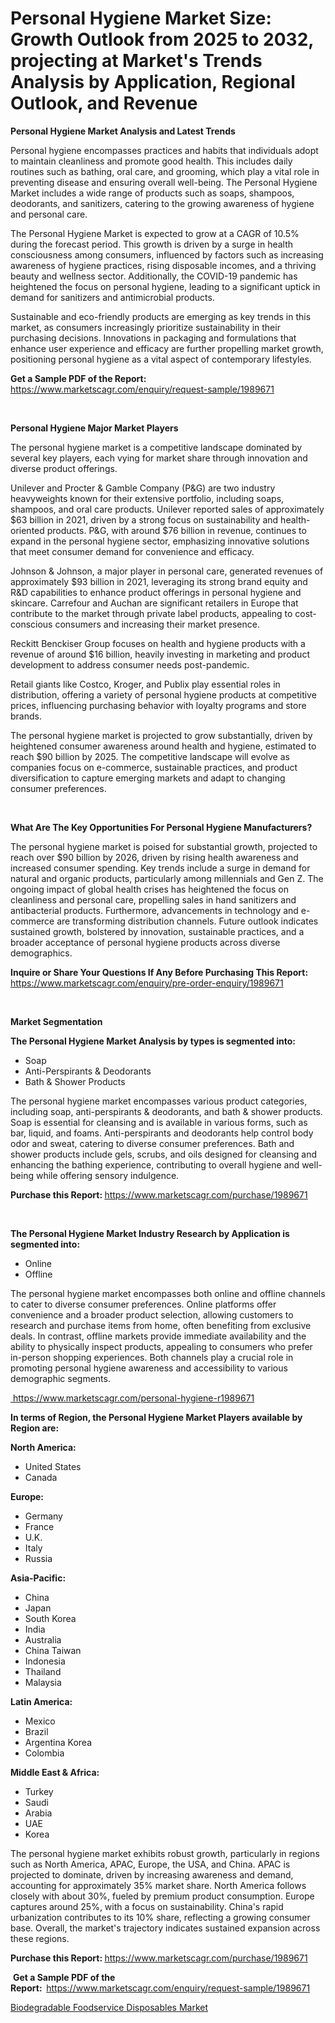 <p><h1>Personal Hygiene Market Size: Growth Outlook from 2025 to 2032, projecting at Market's Trends Analysis by Application, Regional Outlook, and Revenue</h1></p><p><strong>Personal Hygiene Market Analysis and Latest Trends</strong></p>
<p><p>Personal hygiene encompasses practices and habits that individuals adopt to maintain cleanliness and promote good health. This includes daily routines such as bathing, oral care, and grooming, which play a vital role in preventing disease and ensuring overall well-being. The Personal Hygiene Market includes a wide range of products such as soaps, shampoos, deodorants, and sanitizers, catering to the growing awareness of hygiene and personal care.</p><p>The Personal Hygiene Market is expected to grow at a CAGR of 10.5% during the forecast period. This growth is driven by a surge in health consciousness among consumers, influenced by factors such as increasing awareness of hygiene practices, rising disposable incomes, and a thriving beauty and wellness sector. Additionally, the COVID-19 pandemic has heightened the focus on personal hygiene, leading to a significant uptick in demand for sanitizers and antimicrobial products. </p><p>Sustainable and eco-friendly products are emerging as key trends in this market, as consumers increasingly prioritize sustainability in their purchasing decisions. Innovations in packaging and formulations that enhance user experience and efficacy are further propelling market growth, positioning personal hygiene as a vital aspect of contemporary lifestyles.</p></p>
<p><strong>Get a Sample PDF of the Report:&nbsp;</strong> <a href="https://www.marketscagr.com/enquiry/request-sample/1989671?utm_campaign=1848&utm_medium=2&utm_source=Github&utm_content=ia&utm_term=08022025&utm_id=personal-hygiene">https://www.marketscagr.com/enquiry/request-sample/1989671</a></p>
<p>&nbsp;</p>
<p><strong>Personal Hygiene Major Market Players</strong></p>
<p><p>The personal hygiene market is a competitive landscape dominated by several key players, each vying for market share through innovation and diverse product offerings. </p><p>Unilever and Procter & Gamble Company (P&G) are two industry heavyweights known for their extensive portfolio, including soaps, shampoos, and oral care products. Unilever reported sales of approximately $63 billion in 2021, driven by a strong focus on sustainability and health-oriented products. P&G, with around $76 billion in revenue, continues to expand in the personal hygiene sector, emphasizing innovative solutions that meet consumer demand for convenience and efficacy.</p><p>Johnson & Johnson, a major player in personal care, generated revenues of approximately $93 billion in 2021, leveraging its strong brand equity and R&D capabilities to enhance product offerings in personal hygiene and skincare. Carrefour and Auchan are significant retailers in Europe that contribute to the market through private label products, appealing to cost-conscious consumers and increasing their market presence.</p><p>Reckitt Benckiser Group focuses on health and hygiene products with a revenue of around $16 billion, heavily investing in marketing and product development to address consumer needs post-pandemic. </p><p>Retail giants like Costco, Kroger, and Publix play essential roles in distribution, offering a variety of personal hygiene products at competitive prices, influencing purchasing behavior with loyalty programs and store brands. </p><p>The personal hygiene market is projected to grow substantially, driven by heightened consumer awareness around health and hygiene, estimated to reach $90 billion by 2025. The competitive landscape will evolve as companies focus on e-commerce, sustainable practices, and product diversification to capture emerging markets and adapt to changing consumer preferences.</p></p>
<p>&nbsp;</p>
<p><strong>What Are The Key Opportunities For Personal Hygiene Manufacturers?</strong></p>
<p><p>The personal hygiene market is poised for substantial growth, projected to reach over $90 billion by 2026, driven by rising health awareness and increased consumer spending. Key trends include a surge in demand for natural and organic products, particularly among millennials and Gen Z. The ongoing impact of global health crises has heightened the focus on cleanliness and personal care, propelling sales in hand sanitizers and antibacterial products. Furthermore, advancements in technology and e-commerce are transforming distribution channels. Future outlook indicates sustained growth, bolstered by innovation, sustainable practices, and a broader acceptance of personal hygiene products across diverse demographics.</p></p>
<p><strong>Inquire or Share Your Questions If Any Before Purchasing This Report:</strong> <a href="https://www.marketscagr.com/enquiry/pre-order-enquiry/1989671?utm_campaign=1848&utm_medium=2&utm_source=Github&utm_content=ia&utm_term=08022025&utm_id=personal-hygiene">https://www.marketscagr.com/enquiry/pre-order-enquiry/1989671</a></p>
<p>&nbsp;</p>
<p><strong>Market Segmentation</strong></p>
<p><strong>The Personal Hygiene Market Analysis by types is segmented into:</strong></p>
<p><ul><li>Soap</li><li>Anti-Perspirants & Deodorants</li><li>Bath & Shower Products</li></ul></p>
<p><p>The personal hygiene market encompasses various product categories, including soap, anti-perspirants & deodorants, and bath & shower products. Soap is essential for cleansing and is available in various forms, such as bar, liquid, and foams. Anti-perspirants and deodorants help control body odor and sweat, catering to diverse consumer preferences. Bath and shower products include gels, scrubs, and oils designed for cleansing and enhancing the bathing experience, contributing to overall hygiene and well-being while offering sensory indulgence.</p></p>
<p><strong>Purchase this Report:&nbsp;</strong><a href="https://www.marketscagr.com/purchase/1989671?utm_campaign=1848&utm_medium=2&utm_source=Github&utm_content=ia&utm_term=08022025&utm_id=personal-hygiene">https://www.marketscagr.com/purchase/1989671</a></p>
<p>&nbsp;</p>
<p><strong>The Personal Hygiene Market Industry Research by Application is segmented into:</strong></p>
<p><ul><li>Online</li><li>Offline</li></ul></p>
<p><p>The personal hygiene market encompasses both online and offline channels to cater to diverse consumer preferences. Online platforms offer convenience and a broader product selection, allowing customers to research and purchase items from home, often benefiting from exclusive deals. In contrast, offline markets provide immediate availability and the ability to physically inspect products, appealing to consumers who prefer in-person shopping experiences. Both channels play a crucial role in promoting personal hygiene awareness and accessibility to various demographic segments.</p></p>
<p><a href="https://www.marketscagr.com/personal-hygiene-r1989671?utm_campaign=1848&utm_medium=2&utm_source=Github&utm_content=ia&utm_term=08022025&utm_id=personal-hygiene">&nbsp;https://www.marketscagr.com/personal-hygiene-r1989671</a></p>
<p><strong>In terms of Region, the Personal Hygiene Market Players available by Region are:</strong></p>
<p>
    <p> <strong> North America: </strong>
        <ul>
            <li>United States</li>
            <li>Canada</li>
        </ul>
        </p> 
    <p> <strong> Europe: </strong>
        <ul>
            <li>Germany</li>
            <li>France</li>
            <li>U.K.</li>
            <li>Italy</li>
            <li>Russia</li>
        </ul>
        </p> 
    <p> <strong> Asia-Pacific: </strong>
        <ul>
            <li>China</li>
            <li>Japan</li>
            <li>South Korea</li>
            <li>India</li>
            <li>Australia</li>
            <li>China Taiwan</li>
            <li>Indonesia</li>
            <li>Thailand</li>
            <li>Malaysia</li>
        </ul>
        </p> 
    <p> <strong> Latin America: </strong>
        <ul>
            <li>Mexico</li>
            <li>Brazil</li>
            <li>Argentina Korea</li>
            <li>Colombia</li>
        </ul>
        </p> 
    <p> <strong> Middle East & Africa: </strong>
        <ul>
            <li>Turkey</li>
            <li>Saudi</li>
            <li>Arabia</li>
            <li>UAE</li>
            <li>Korea</li>
        </ul>
    </p>
    </p>
<p><p>The personal hygiene market exhibits robust growth, particularly in regions such as North America, APAC, Europe, the USA, and China. APAC is projected to dominate, driven by increasing awareness and demand, accounting for approximately 35% market share. North America follows closely with about 30%, fueled by premium product consumption. Europe captures around 25%, with a focus on sustainability. China's rapid urbanization contributes to its 10% share, reflecting a growing consumer base. Overall, the market's trajectory indicates sustained expansion across these regions.</p></p>
<p><strong>Purchase this Report: </strong><a href="https://www.marketscagr.com/purchase/1989671?utm_campaign=1848&utm_medium=2&utm_source=Github&utm_content=ia&utm_term=08022025&utm_id=personal-hygiene">https://www.marketscagr.com/purchase/1989671</a></p>
<p>&nbsp;<strong>Get a Sample PDF of the Report:&nbsp;&nbsp;</strong><a href="https://www.marketscagr.com/enquiry/request-sample/1989671?utm_campaign=1848&utm_medium=2&utm_source=Github&utm_content=ia&utm_term=08022025&utm_id=personal-hygiene">https://www.marketscagr.com/enquiry/request-sample/1989671</a></p>
<p><strong></strong></p>
<p><p><a href="https://github.com/marloy8/Market-Research-Report-List-7/blob/main/biodegradable-foodservice-disposables-market.md?utm_campaign=1848&utm_medium=2&utm_source=Github&utm_content=ia&utm_term=08022025&utm_id=personal-hygiene">Biodegradable Foodservice Disposables Market</a></p></p>